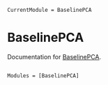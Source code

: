 ```@meta
CurrentModule = BaselinePCA
```

# BaselinePCA

Documentation for [BaselinePCA](https://github.com/brendanjohnharris/BaselinePCA.jl).

```@index
```

```@autodocs
Modules = [BaselinePCA]
```
